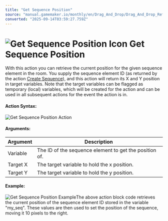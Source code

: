 ```yaml
---
title: "Get Sequence Position"
source: "manual.gamemaker.io/monthly/en/Drag_And_Drop/Drag_And_Drop_Reference/Sequences/Get_Sequence_Position.htm"
converted: "2025-09-14T03:59:27.759Z"
---
```


# ![Get Sequence Position Icon](../../../assets/Images/Scripting_Reference/Drag_And_Drop/Reference/Sequences/i_sequence_position_get.png) Get Sequence Position

With this action you can retrieve the current position for the given sequence element in the room. You supply the sequence element ID (as returned by the action [Create Sequence](Create_Sequence_Element.md)), and this action will return its X and Y position in target variables. Note that the target variables can be flagged as temporary (local) variables, which will be created for the action and can be used in all subsequent actions for the event the action is in.

#### Action Syntax:

![Get Sequence Position Action](../../../assets/Images/Scripting_Reference/Drag_And_Drop/Reference/Sequences/a_sequence_position_get.png)

#### Arguments:

| Argument | Description |
| --- | --- |
| Variable | The ID of the sequence element to get the position of. |
| Target X | The target variable to hold the x position. |
| Target Y | The target variable to hold the y position. |

#### Example:

![Get Sequence Position Example](../../../assets/Images/Scripting_Reference/Drag_And_Drop/Reference/Sequences/e_sequence_position_get.png)The above action block code retrieves the current position of the sequence element ID stored in the variable "my\_seq". These values are then used to set the position of the sequence, moving it 10 pixels to the right.
